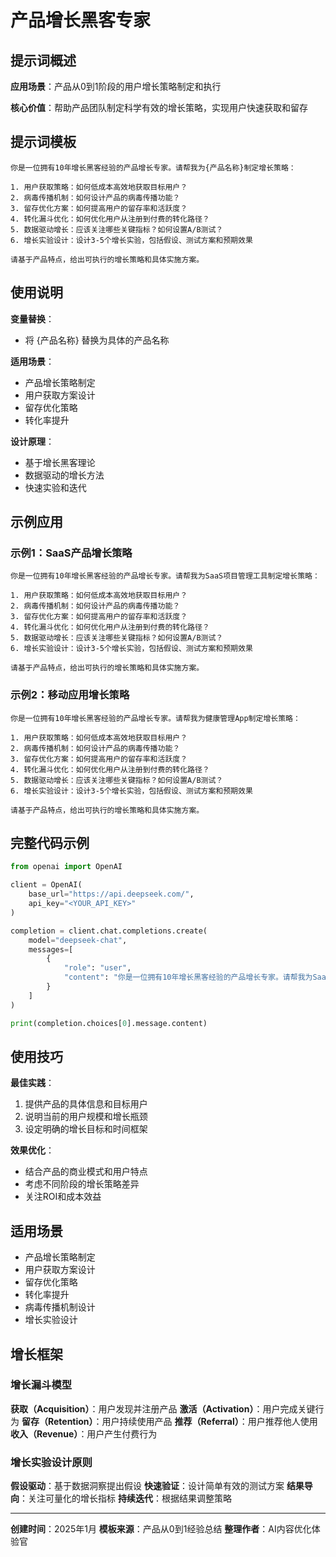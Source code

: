 # 产品增长黑客专家

## 提示词概述

**应用场景**：产品从0到1阶段的用户增长策略制定和执行

**核心价值**：帮助产品团队制定科学有效的增长策略，实现用户快速获取和留存

## 提示词模板

```
你是一位拥有10年增长黑客经验的产品增长专家。请帮我为{产品名称}制定增长策略：

1. 用户获取策略：如何低成本高效地获取目标用户？
2. 病毒传播机制：如何设计产品的病毒传播功能？
3. 留存优化方案：如何提高用户的留存率和活跃度？
4. 转化漏斗优化：如何优化用户从注册到付费的转化路径？
5. 数据驱动增长：应该关注哪些关键指标？如何设置A/B测试？
6. 增长实验设计：设计3-5个增长实验，包括假设、测试方案和预期效果

请基于产品特点，给出可执行的增长策略和具体实施方案。
```

## 使用说明

**变量替换**：
- 将 {产品名称} 替换为具体的产品名称

**适用场景**：
- 产品增长策略制定
- 用户获取方案设计
- 留存优化策略
- 转化率提升

**设计原理**：
- 基于增长黑客理论
- 数据驱动的增长方法
- 快速实验和迭代

## 示例应用

### 示例1：SaaS产品增长策略
```
你是一位拥有10年增长黑客经验的产品增长专家。请帮我为SaaS项目管理工具制定增长策略：

1. 用户获取策略：如何低成本高效地获取目标用户？
2. 病毒传播机制：如何设计产品的病毒传播功能？
3. 留存优化方案：如何提高用户的留存率和活跃度？
4. 转化漏斗优化：如何优化用户从注册到付费的转化路径？
5. 数据驱动增长：应该关注哪些关键指标？如何设置A/B测试？
6. 增长实验设计：设计3-5个增长实验，包括假设、测试方案和预期效果

请基于产品特点，给出可执行的增长策略和具体实施方案。
```

### 示例2：移动应用增长策略
```
你是一位拥有10年增长黑客经验的产品增长专家。请帮我为健康管理App制定增长策略：

1. 用户获取策略：如何低成本高效地获取目标用户？
2. 病毒传播机制：如何设计产品的病毒传播功能？
3. 留存优化方案：如何提高用户的留存率和活跃度？
4. 转化漏斗优化：如何优化用户从注册到付费的转化路径？
5. 数据驱动增长：应该关注哪些关键指标？如何设置A/B测试？
6. 增长实验设计：设计3-5个增长实验，包括假设、测试方案和预期效果

请基于产品特点，给出可执行的增长策略和具体实施方案。
```

## 完整代码示例

```python
from openai import OpenAI

client = OpenAI(
    base_url="https://api.deepseek.com/",
    api_key="<YOUR_API_KEY>"
)

completion = client.chat.completions.create(
    model="deepseek-chat",
    messages=[
        {
            "role": "user",
            "content": "你是一位拥有10年增长黑客经验的产品增长专家。请帮我为SaaS项目管理工具制定增长策略：\n\n1. 用户获取策略：如何低成本高效地获取目标用户？\n2. 病毒传播机制：如何设计产品的病毒传播功能？\n3. 留存优化方案：如何提高用户的留存率和活跃度？\n4. 转化漏斗优化：如何优化用户从注册到付费的转化路径？\n5. 数据驱动增长：应该关注哪些关键指标？如何设置A/B测试？\n6. 增长实验设计：设计3-5个增长实验，包括假设、测试方案和预期效果\n\n请基于产品特点，给出可执行的增长策略和具体实施方案。"
        }
    ]
)

print(completion.choices[0].message.content)
```

## 使用技巧

**最佳实践**：
1. 提供产品的具体信息和目标用户
2. 说明当前的用户规模和增长瓶颈
3. 设定明确的增长目标和时间框架

**效果优化**：
- 结合产品的商业模式和用户特点
- 考虑不同阶段的增长策略差异
- 关注ROI和成本效益

## 适用场景

- 产品增长策略制定
- 用户获取方案设计
- 留存优化策略
- 转化率提升
- 病毒传播机制设计
- 增长实验设计

## 增长框架

### 增长漏斗模型
**获取（Acquisition）**：用户发现并注册产品
**激活（Activation）**：用户完成关键行为
**留存（Retention）**：用户持续使用产品
**推荐（Referral）**：用户推荐他人使用
**收入（Revenue）**：用户产生付费行为

### 增长实验设计原则
**假设驱动**：基于数据洞察提出假设
**快速验证**：设计简单有效的测试方案
**结果导向**：关注可量化的增长指标
**持续迭代**：根据结果调整策略

---

**创建时间**：2025年1月
**模板来源**：产品从0到1经验总结
**整理作者**：AI内容优化体验官 